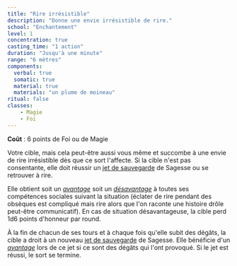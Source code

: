 ```yaml
---
title: "Rire irrésistible"
description: "Donne une envie irrésistible de rire."
school: "Enchantement"
level: 1
concentration: true
casting_time: "1 action"
duration: "Jusqu'à une minute"
range: "6 mètres"
components:
  verbal: true
  somatic: true
  material: true
  materials: "un plume de moineau"
ritual: false
classes:
    - Magie  
    - Foi
---
```

**Coût** : 6 points de Foi ou de Magie  

Votre cible, mais cela peut-être aussi vous même et succombe à une envie de rire irrésistible dès que ce sort l'affecte. Si la cible n'est pas consentante, elle doit réussir un [jet de sauvegarde](/utiliser-les-caracteristiques/#jets-de-sauvegarde) de Sagesse ou se retrouver à rire.

Elle obtient soit un [_avantage_](/utiliser-les-caracteristiques/#avantage-et-desavantage) soit un [_désavantage_](/utiliser-les-caracteristiques/#avantage-et-desavantage) à toutes ses compétences sociales suivant la situation (éclater de rire pendant des obsèques est compliqué mais rire alors que l'on raconte une histoire drôle peut-être communicatif).
En cas de situation désavantageuse, la cible perd 1d6 points d'honneur par round.   

À la fin de chacun de ses tours et à chaque fois qu'elle subit des dégâts, la cible a droit à un nouveau [jet de sauvegarde](/utiliser-les-caracteristiques/#jets-de-sauvegarde) de Sagesse. Elle bénéficie d'un [_avantage_](/utiliser-les-caracteristiques/#avantage-et-desavantage) lors de ce jet si ce sont des dégâts qui l'ont provoqué. Si le jet est réussi, le sort se termine.
